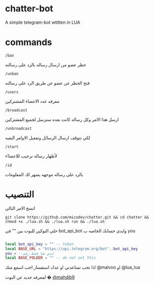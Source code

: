 # chatter-bot

A simple telegram-bot wtitten in LUA 

# commands
`/ban`

 حظر عضو من ارسال رساله بالرد على رسالته

`/unban`

فتح الحظر عن عضو عن طريق الرد على رسالته

`/users` 

معرفه عدد الاعضاء المشتركين

`/broadcast`

ارسل هذا الامر وكل رساله كانت بعده سترسل لجميع المشتركين

`/unbroadcast`

لكي تتوقف ارسال الرسائل وتفعيل الاوامر البقيه

`/start`

لأظهار رساله ترحيب للاعضاٱء

`/id` 

بالرد على رساله موجهه يضهر لك المعلومات

# التنصيب


انسخ الامر التالي

```
git clone https://github.com/micodev/chatter.git && cd chatter && chmod +x ./lua.sh && ./lua.sh run && ./lua.sh

```
خلي التوكين للبوت بين "" في bot_api_bot
وايدي حسابك الخاصه ب you

```lua

local bot_api_key = "" -- token
local BASE_URL = "https://api.telegram.org/bot"..bot_api_key
you = --ايدي هنا فقط رقم
local BASE_FOLDER = "" -- do not set this

```
اذا تحب تساعدني او عدك استفسار احب اسمع منك
@malvoo
او 
@lua_lua

لمعرفه جديد عن البوت �
 [@mahdib9](https://telegram.me/mahdib9)
